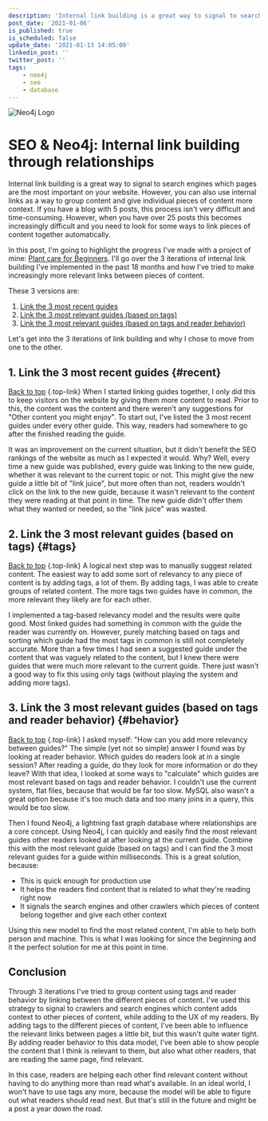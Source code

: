 ```yaml
---
description: 'Internal link building is a great way to signal to search engines which pages are the most important to you on your website. In this post, I''m going over 3 iterations of internal link building I''ve implemented in the past 18 months and how I''ve tried to make increasingly more relevant links between pieces of content.'
post_date: '2021-01-06'
is_published: true
is_scheduled: false
update_date: '2021-01-13 14:05:09'
linkedin_post: ''
twitter_post: ''
tags:
    - neo4j
    - seo
    - database
---
```

![Neo4j Logo](/images/articles/neo4j-logo.png "Neo4j Logo")
# SEO & Neo4j: Internal link building through relationships
Internal link building is a great way to signal to search engines which pages are the most important on your website. However, you can also use internal links as a way to group content and give individual pieces of content more context. If you have a blog with 5 posts, this process isn't very difficult and time-consuming. However, when you have over 25 posts this becomes increasingly difficult and you need to look for some ways to link pieces of content together automatically. 

In this post, I'm going to highlight the progress I've made with a project of mine: [Plant care for Beginners](https://plantcareforbeginners.com). I'll go over the 3 iterations of internal link building I've implemented in the past 18 months and how I've tried to make increasingly more relevant links between pieces of content. 

These 3 versions are:
1. [Link the 3 most recent guides](#recent)
2. [Link the 3 most relevant guides (based on tags)](#tags)
3. [Link the 3 most relevant guides (based on tags and reader behavior)](#behavior)

Let's get into the 3 iterations of link building and why I chose to move from one to the other.

## 1. Link the 3 most recent guides {#recent}
[Back to top](#top) {.top-link}
When I started linking guides together, I only did this to keep visitors on the website by giving them more content to read. Prior to this, the content was the content and there weren't any suggestions for "Other content you might enjoy". To start out, I've listed the 3 most recent guides under every other guide. This way, readers had somewhere to go after the finished reading the guide. 

It was an improvement on the current situation, but it didn't benefit the SEO rankings of the website as much as I expected it would. Why? Well, every time a new guide was published, every guide was linking to the new guide, whether it was relevant to the current topic or not. This might give the new guide a little bit of "link juice", but more often than not, readers wouldn't click on the link to the new guide, because it wasn't relevant to the content they were reading at that point in time. The new guide didn't offer them what they wanted or needed, so the "link juice" was wasted.

## 2. Link the 3 most relevant guides (based on tags) {#tags}
[Back to top](#top) {.top-link}
A logical next step was to manually suggest related content. The easiest way to add some sort of relevancy to any piece of content is by adding tags, a lot of them. By adding tags, I was able to create groups of related content. The more tags two guides have in common, the more relevant they likely are for each other.

I implemented a tag-based relevancy model and the results were quite good. Most linked guides had something in common with the guide the reader was currently on. However, purely matching based on tags and sorting which guide had the most tags in common is still not completely accurate. More than a few times I had seen a suggested guide under the content that was vaguely related to the content, but I knew there were guides that were much more relevant to the current guide. There just wasn't a good way to fix this using only tags (without playing the system and adding more tags).

## 3. Link the 3 most relevant guides (based on tags and reader behavior) {#behavior}
[Back to top](#top) {.top-link}
I asked myself: "How can you add more relevancy between guides?" The simple (yet not so simple) answer I found was by looking at reader behavior. Which guides do readers look at in a single session? After reading a guide, do they look for more information or do they leave? With that idea, I looked at some ways to "calculate" which guides are most relevant based on tags and reader behavior. I couldn't use the current system, flat files, because that would be far too slow. MySQL also wasn't a great option because it's too much data and too many joins in a query, this would be too slow. 

Then I found Neo4j, a lightning fast graph database where relationships are a core concept. Using Neo4j, I can quickly and easily find the most relevant guides other readers looked at after looking at the current guide. Combine this with the most relevant guide (based on tags) and I can find the 3 most relevant guides for a guide within milliseconds. This is a great solution, because:
- This is quick enough for production use
- It helps the readers find content that is related to what they're reading right now
- It signals the search engines and other crawlers which pieces of content belong together and give each other context

Using this new model to find the most related content, I'm able to help both person and machine. This is what I was looking for since the beginning and it the perfect solution for me at this point in time.

## Conclusion
Through 3 iterations I've tried to group content using tags and reader behavior by linking between the different pieces of content. I've used this strategy to signal to crawlers and search engines which content adds context to other pieces of content, while adding to the UX of my readers. By adding tags to the different pieces of content, I've been able to influence the relevant links between pages a little bit, but this wasn't quite water tight. By adding reader behavior to this data model, I've been able to show people the content that I think is relevant to them, but also what other readers, that are reading the same page, find relevant.

In this case, readers are helping each other find relevant content without having to do anything more than read what's available. In an ideal world, I won't have to use tags any more, because the model will be able to figure out what readers should read next. But that's still in the future and might be a post a year down the road.